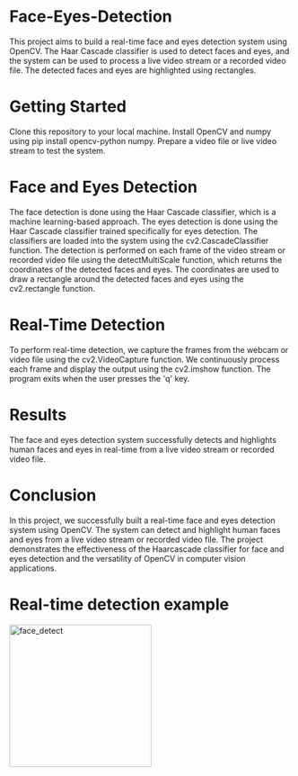 # Face-Eyes-Detection
This project aims to build a real-time face and eyes detection system using OpenCV. The Haar Cascade classifier is used to detect faces and eyes, and the system can be used to process a live video stream or a recorded video file. The detected faces and eyes are highlighted using rectangles. 

# Getting Started
Clone this repository to your local machine.
Install OpenCV and numpy using pip install opencv-python numpy.
Prepare a video file or live video stream to test the system.

# Face and Eyes Detection
The face detection is done using the Haar Cascade classifier, which is a machine learning-based approach.
The eyes detection is done using the Haar Cascade classifier trained specifically for eyes detection.
The classifiers are loaded into the system using the cv2.CascadeClassifier function.
The detection is performed on each frame of the video stream or recorded video file using the detectMultiScale function, which returns the coordinates of the detected faces and eyes.
The coordinates are used to draw a rectangle around the detected faces and eyes using the cv2.rectangle function.

# Real-Time Detection
To perform real-time detection, we capture the frames from the webcam or video file using the cv2.VideoCapture function.
We continuously process each frame and display the output using the cv2.imshow function.
The program exits when the user presses the 'q' key.

# Results
The face and eyes detection system successfully detects and highlights human faces and eyes in real-time from a live video stream or recorded video file.

# Conclusion
In this project, we successfully built a real-time face and eyes detection system using OpenCV. The system can detect and highlight human faces and eyes from a live video stream or recorded video file. The project demonstrates the effectiveness of the Haarcascade classifier for face and eyes detection and the versatility of OpenCV in computer vision applications.

# Real-time detection example
<img width="253" alt="face_detect" src="https://user-images.githubusercontent.com/84733746/232330102-699e6472-1b5e-424c-977a-5df580ee02e2.png">
